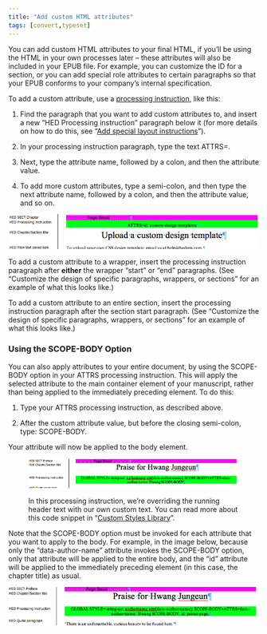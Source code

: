 ```yaml
---
title: "Add custom HTML attributes"
tags: [convert,typeset]
---
```

 
<html><body><section data-type="appendix" class="hsecappendix" data-hederis-type="hsecappendix" id="custom-attributes" data-pi-attrs="id: custom-attributes; data-tags: convert,typeset;" role="doc-appendix" data-tags="convert,typeset" data-author-name=" " data-book-title=" " title="Add custom HTML attributes"><p class="hblkp" data-hederis-type="hblkp" id="pIUeqvFg9">You can add custom HTML attributes to your final HTML, if you&#8217;ll be using the HTML in your own processes later &#8211; these attributes will also be included in your EPUB file. For example, you can customize the ID for a section, or you can add special role attributes to certain paragraphs so that your EPUB conforms to your company&#8217;s internal specification.</p><p class="hblkp" data-hederis-type="hblkp" id="pvTtLV0P5">To add a custom attribute, use a <a href="{% link _docs/custom-design.md %}" class="hspana" data-hederis-type="hspana" id="p3WS80o19">processing instruction</a>, like this:</p><ol class="hwprnumlist" data-hederis-type="hwprnumlist" id="p99O02kSp"><li class="hblkoli" data-hederis-type="hblkoli" id="liqI90JKQx"><p class="hblkoli" data-hederis-type="hblklip" id="puUSUOtOp">Find the paragraph that you want to add custom attributes to, and insert a new &#8220;HED Processing instruction&#8221; paragraph below it (for more details on how to do this, see &#8220;<a href="{% link _docs/custom-design.md %}" class="hspana" data-hederis-type="hspana" id="pIJTKzEGn">Add special layout instructions</a>&#8221;).</p></li><li class="hblkoli" data-hederis-type="hblkoli" id="liYQy7P2q5"><p class="hblkoli" data-hederis-type="hblklip" id="pb21CdSVY">In your processing instruction paragraph, type the text ATTRS=.</p></li><li class="hblkoli" data-hederis-type="hblkoli" id="liUalBxclW"><p class="hblkoli" data-hederis-type="hblklip" id="p2vZl2JIo">Next, type the attribute name, followed by a colon, and then the attribute value.</p></li><li class="hblkoli" data-hederis-type="hblkoli" id="li3QynGcHZ"><p class="hblkoli" data-hederis-type="hblklip" id="p8YYByL8X">To add more custom attributes, type a semi-colon, and then type the next attribute name, followed by a colon, and then the attribute value, and so on.</p></li></ol><img data-hederis-type="hblkimg" class="hblkimg" id="pq4B0FSWQ" src="/images/customattrs.png" data-img-src="/images/customattrs.png"/><p class="hblkp" data-hederis-type="hblkp" id="p9hRnwPaM">To add a custom attribute to a wrapper, insert the processing instruction paragraph after <strong data-hederis-type="hspanstrong" id="phL9CEaFM">either</strong> the wrapper &#8220;start&#8221; or &#8220;end&#8221; paragraphs. (See &#8220;Customize the design of specific paragraphs, wrappers, or sections&#8221; for an example of what this looks like.)</p><p class="hblkp" data-hederis-type="hblkp" id="pGqqzjXG2">To add a custom attribute to an entire section, insert the processing instruction paragraph after the section start paragraph. (See &#8220;Customize the design of specific paragraphs, wrappers, or sections&#8221; for an example of what this looks like.)</p><section class="hwprsubsection" data-hederis-type="hwprsubsection" id="p64OGbSxH" data-type="subsection" title="Using the SCOPE-BODY Option"><h1 data-hederis-type="hblktitle" class="hblktitle" id="pqR1kRY1E">Using the SCOPE-BODY Option</h1><p class="hblkp" data-hederis-type="hblkp" id="pFvv1knSI">You can also apply attributes to your entire document, by using the SCOPE-BODY option in your ATTRS processing instruction. This will apply the selected attribute to the main container element of your manuscript, rather than being applied to the immediately preceding element. To do this:</p><ol class="hwprnumlist" data-hederis-type="hwprnumlist" id="pTqn7HRWg"><li class="hblkoli" data-hederis-type="hblkoli" id="liaSBi9AcE"><p class="hblkoli" data-hederis-type="hblklip" id="pkmydlVKe">Type your ATTRS processing instruction, as described above.</p></li><li class="hblkoli" data-hederis-type="hblkoli" id="liEOHacZ5d"><p class="hblkoli" data-hederis-type="hblklip" id="pS2axBIC9">After the custom attribute value, but before the closing semi-colon, type: SCOPE-BODY.</p></li></ol><p class="hblkp" data-hederis-type="hblkp" id="pJZfZXyzL">Your attribute will now be applied to the body element. </p><figure class="hwprfig" data-hederis-type="hwprfig" id="pOFLrTNS0"><img data-hederis-type="hblkimg" class="hblkimg" id="pgiscpRmA" src="/images/globalscopebody.png" data-img-src="/images/globalscopebody.png"/><p class="hblkcaption" data-hederis-type="hblkcaption" id="p7nkyFmhq">In this processing instruction, we&#8217;re overriding the running header text with our own custom text. You can read more about this code snippet in &#8220;<a href="{% link _docs/custom-style-library.md %}" class="hspana" data-hederis-type="hspana" id="p5BLxFdlu">Custom Styles Library</a>&#8221;.</p></figure><p class="hblkp" data-hederis-type="hblkp" id="pK2jYSX3c">Note that the SCOPE-BODY option must be invoked for each attribute that you want to apply to the body. For example, in the image below, because only the &#8220;data-author-name&#8221; attribute invokes the SCOPE-BODY option, only that attribute will be applied to the entire body, and the &#8220;id&#8221; attribute will be applied to the immediately preceding element (in this case, the chapter title) as usual.</p><img data-hederis-type="hblkimg" class="hblkimg" id="pXfWRzIvV" src="/images/attrscopebody.png" data-img-src="/images/attrscopebody.png"/></section></section></body></html>
